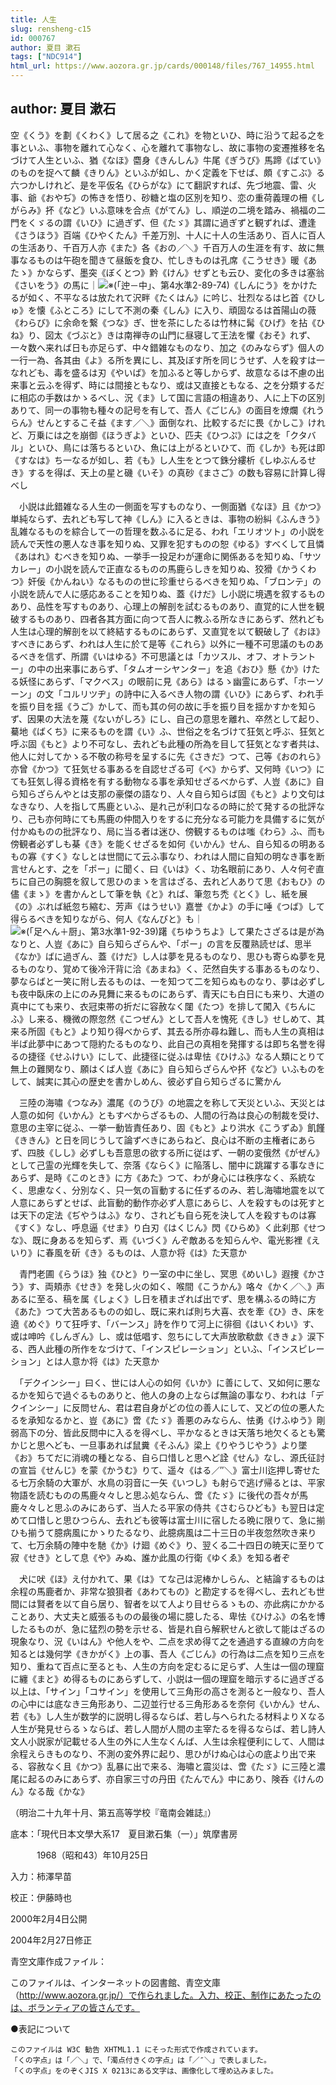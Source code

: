 ```yaml
---
title: 人生
slug: rensheng-c15
id: 000767
author: 夏目 漱石
tags: ["NDC914"]
html_url: https://www.aozora.gr.jp/cards/000148/files/767_14955.html
---
```


## author: 夏目 漱石

空《くう》を劃《くわく》して居る之《これ》を物といひ、時に沿うて起る之を事といふ、事物を離れて心なく、心を離れて事物なし、故に事物の変遷推移を名づけて人生といふ、猶《なほ》麕身《きんしん》牛尾《ぎうび》馬蹄《ばてい》のものを捉へて麟《きりん》といふが如し、かく定義を下せば、頗《すこぶ》る六つかしけれど、是を平仮名《ひらがな》にて翻訳すれば、先づ地震、雷、火事、爺《おやぢ》の怖きを悟り、砂糖と塩の区別を知り、恋の重荷義理の柵《しがらみ》抔《など》いふ意味を合点《がてん》し、順逆の二境を踏み、禍福の二門をくゞるの謂《いひ》に過ぎず、但《たゞ》其謂に過ぎずと観ずれば、遭逢《さうほう》百端《ひやくたん》千差万別、十人に十人の生活あり、百人に百人の生活あり、千百万人亦《また》各《おの／＼》千百万人の生涯を有す、故に無事なるものは午砲を聞きて昼飯を食ひ、忙しきものは孔席《こうせき》暖《あたゝ》かならず、墨突《ぼくとつ》黔《けん》せずとも云ひ、変化の多きは塞翁《さいをう》の馬に｜![※(「迚－中」、第4水準2-89-74)](https://www.aozora.gr.jp/cards/000148/files/../../../gaiji/2-89/2-89-74.png)《しんにう》をかけたるが如く、不平なるは放たれて沢畔《たくはん》に吟じ、壮烈なるは匕首《ひしゅ》を懐《ふところ》にして不測の秦《しん》に入り、頑固なるは首陽山の薇《わらび》に余命を繋《つな》ぎ、世を茶にしたるは竹林に髯《ひげ》を拈《ひね》り、図太《づぶと》きは南禅寺の山門に昼寝して王法を懼《おそ》れず、一々数へ来れば日も亦足らず、中々錯雑なものなり、加之《のみならず》個人の一行一為、各其由《よ》る所を異にし、其及ぼす所を同じうせず、人を殺すは一なれども、毒を盛るは刃《やいば》を加ふると等しからず、故意なるは不慮の出来事と云ふを得ず、時には間接ともなり、或は又直接ともなる、之を分類するだに相応の手数はかゝるべし、況《ま》して国に言語の相違あり、人に上下の区別ありて、同一の事物も種々の記号を有して、吾人《ごじん》の面目を燎爛《れうらん》せんとするこそ益《ます／＼》面倒なれ、比較するだに畏《かしこ》けれど、万乗には之を崩御《ほうぎよ》といひ、匹夫《ひつぷ》には之を「クタバル」といひ、鳥には落ちるといひ、魚には上がるといひて、而《しか》も死は即《すなは》ち一なるが如し、若《も》し人生をとつて銖分縷析《しゆぶんるせき》するを得ば、天上の星と磯《いそ》の真砂《まさご》の数も容易に計算し得べし

　小説は此錯雑なる人生の一側面を写すものなり、一側面猶《なほ》且《かつ》単純ならず、去れども写して神《しん》に入るときは、事物の紛糾《ふんきう》乱雑なるものを綜合して一の哲理を数ふるに足る、われ「エリオツト」の小説を読んで天性の悪人なき事を知りぬ、又罪を犯すものの恕《ゆる》すべくして且憐《あはれ》むべきを知りぬ、一挙手一投足わが運命に関係あるを知りぬ、「サツカレー」の小説を読んで正直なるものの馬鹿らしきを知りぬ、狡猾《かうくわつ》奸佞《かんねい》なるものの世に珍重せらるべきを知りぬ、「ブロンテ」の小説を読んで人に感応あることを知りぬ、蓋《けだ》し小説に境遇を叙するものあり、品性を写すものあり、心理上の解剖を試むるものあり、直覚的に人世を観破するものあり、四者各其方面に向つて吾人に教ふる所なきにあらず、然れども人生は心理的解剖を以て終結するものにあらず、又直覚を以て観破し了《おほ》すべきにあらず、われは人生に於て是等《これら》以外に一種不可思議のものあるべきを信ず、所謂《いはゆる》不可思議とは「カツスル、オフ、オトラントー」の中の出来事にあらず、「タムオーシヤンター」を追《おひ》懸《か》けたる妖怪にあらず、「マクベス」の眼前に見《あら》はるゝ幽霊にあらず、「ホーソーン」の文「コルリツヂ」の詩中に入るべき人物の謂《いひ》にあらず、われ手を振り目を揺《うご》かして、而も其の何の故に手を振り目を揺かすかを知らず、因果の大法を蔑《ないがしろ》にし、自己の意思を離れ、卒然として起り、驀地《ばくち》に来るものを謂《い》ふ、世俗之を名づけて狂気と呼ぶ、狂気と呼ぶ固《もと》より不可なし、去れども此種の所為を目して狂気となす者共は、他人に対してかゝる不敬の称号を呈するに先《さきだ》つて、己等《おのれら》亦曾《かつ》て狂気せる事あるを自認せざる可《べ》からず、又何時《いつ》にても狂気し得る資格を有する動物なる事を承知せざるべからず、人豈《あに》自ら知らざらんやとは支那の豪傑の語なり、人々自ら知らば固《もと》より文句はなきなり、人を指して馬鹿といふ、是れ己が利口なるの時に於て発するの批評なり、己も亦何時にても馬鹿の仲間入りをするに充分なる可能力を具備するに気が付かぬものの批評なり、局に当る者は迷ひ、傍観するものは嗤《わら》ふ、而も傍観者必ずしも棊《き》を能くせざるを如何《いかん》せん、自ら知るの明あるもの寡《すく》なしとは世間にて云ふ事なり、われは人間に自知の明なき事を断言せんとす、之を「ポー」に聞く、曰《いは》く、功名眼前にあり、人々何ぞ直ちに自己の胸臆を叙して思ひのまゝを言はざる、去れど人ありて思《おもひ》の儘《まゝ》を書かんとして筆を執《と》れば、筆忽ち禿《とく》し、紙を展《の》ぶれば紙忽ち縮む、芳声《はうせい》嘉誉《かよ》の手に唾《つば》して得らるべきを知りながら、何人《なんびと》も｜![※(「足へん＋厨」、第3水準1-92-39)](https://www.aozora.gr.jp/cards/000148/files/../../../gaiji/1-92/1-92-39.png)躇《ちゆうちよ》して果たさざるは是が為なりと、人豈《あに》自ら知らざらんや、「ポー」の言を反覆熟読せば、思半《なか》ばに過ぎん、蓋《けだ》し人は夢を見るものなり、思ひも寄らぬ夢を見るものなり、覚めて後冷汗背に洽《あまね》く、茫然自失する事あるものなり、夢ならばと一笑に附し去るものは、一を知つて二を知らぬものなり、夢は必ずしも夜中臥床の上にのみ見舞に来るものにあらず、青天にも白日にも来り、大道の真中にても来り、衣冠束帯の折だに容赦なく闥《たつ》を排して闖入《ちんにふ》し来る、機微の際忽然《こつぜん》として吾人を愧死《きし》せしめて、其来る所固《もと》より知り得べからず、其去る所亦尋ね難し、而も人生の真相は半ば此夢中にあつて隠約たるものなり、此自己の真相を発揮するは即ち名誉を得るの捷径《せふけい》にして、此捷径に従ふは卑怯《ひけふ》なる人類にとりて無上の難関なり、願はくば人豈《あに》自ら知らざらんや抔《など》いふものをして、誠実に其心の歴史を書かしめん、彼必ず自ら知らざるに驚かん

　三陸の海嘯《つなみ》濃尾《のうび》の地震之を称して天災といふ、天災とは人意の如何《いかん》ともすべからざるもの、人間の行為は良心の制裁を受け、意思の主宰に従ふ、一挙一動皆責任あり、固《もと》より洪水《こうずゐ》飢饉《ききん》と日を同じうして論ずべきにあらねど、良心は不断の主権者にあらず、四肢《しし》必ずしも吾意思の欲する所に従はず、一朝の変俄然《がぜん》として己霊の光輝を失して、奈落《ならく》に陥落し、闇中に跳躍する事なきにあらず、是時《このとき》に方《あた》つて、わが身心には秩序なく、系統なく、思慮なく、分別なく、只一気の盲動するに任ずるのみ、若し海嘯地震を以て人意にあらずとせば、此盲動的動作亦必ず人意にあらじ、人を殺すものは死すとは天下の定法《ぢやうはふ》なり、されども自ら死を決して人を殺すものは寡《すく》なし、呼息逼《せま》り白刃《はくじん》閃《ひらめ》く此刹那《せつな》、既に身あるを知らず、焉《いづく》んぞ敵あるを知らんや、電光影裡《えいり》に春風を斫《き》るものは、人意か将《は》た天意か

　青門老圃《らうほ》独《ひと》り一室の中に坐し、冥思《めいし》遐捜《かさう》す、両頬赤《せき》を発し火の如く、喉間《こうかん》咯々《かく／＼》声あるに至る、稿を属《しょく》し日を積まざれば出でず、思を構ふるの時に方《あた》つて大苦あるものの如し、既に来れば則ち大喜、衣を牽《ひ》き、床を遶《めぐ》りて狂呼す、「バーンス」詩を作りて河上に徘徊《はいくわい》す、或は呻吟《しんぎん》し、或は低唱す、忽ちにして大声放歌欷歔《ききょ》涙下る、西人此種の所作をなづけて、「インスピレーション」といふ、「インスピレーション」とは人意か将《は》た天意か

　「デクインシー」曰く、世には人心の如何《いか》に善にして、又如何に悪なるかを知らで過ぐるものありと、他人の身の上ならば無論の事なり、われは「デクインシー」に反問せん、君は君自身がどの位の善人にして、又どの位の悪人たるを承知なるかと、豈《あに》啻《たゞ》善悪のみならん、怯勇《けふゆう》剛弱高下の分、皆此反問中に入るを得べし、平かなるときは天落ち地欠くるとも驚かじと思へども、一旦事あれば鼠糞《そふん》梁上《りやうじやう》より墜《お》ちてだに消魂の種となる、自ら口惜しと思へど詮《せん》なし、源氏征討の宣旨《せんじ》を蒙《かうむ》りて、遥々《はる／″＼》富士川迄押し寄せたる七万余騎の大軍が、水鳥の羽音に一矢《いつし》も射らで逃げ帰るとは、平家物語を読むものの馬鹿々々しと思ふ処ならん、啻《たゞ》に後代の吾々が馬鹿々々しと思ふのみにあらず、当人たる平家の侍共《さむらひども》も翌日は定めて口惜しと思ひつらん、去れども彼等は富士川に宿したる晩に限りて、急に揃ひも揃うて臆病風にかゝりたるなり、此臆病風は二十三日の半夜忽然吹き来りて、七万余騎の陣中を馳《か》け廻《めぐ》り、翌くる二十四日の暁天に至りて寂《せき》として息《や》みぬ、誰か此風の行衛《ゆくゑ》を知る者ぞ

　犬に吠《ほ》え付かれて、果《は》てな己は泥棒かしらん、と結論するものは余程の馬鹿者か、非常な狼狽者《あわてもの》と勘定するを得べし、去れども世間には賢者を以て自ら居り、智者を以て人より目せらるゝもの、亦此病にかかることあり、大丈夫と威張るものの最後の場に臆したる、卑怯《ひけふ》の名を博したるものが、急に猛烈の勢を示せる、皆是れ自ら解釈せんと欲して能はざるの現象なり、況《いはん》や他人をや、二点を求め得て之を通過する直線の方向を知るとは幾何学《きかがく》上の事、吾人《ごじん》の行為は二点を知り三点を知り、重ねて百点に至るとも、人生の方向を定むるに足らず、人生は一個の理窟に纏《まと》め得るものにあらずして、小説は一個の理窟を暗示するに過ぎざる以上は、「サイン」「コサイン」を使用して三角形の高さを測ると一般なり、吾人の心中には底なき三角形あり、二辺並行せる三角形あるを奈何《いかん》せん、若《も》し人生が数学的に説明し得るならば、若し与へられたる材料よりＸなる人生が発見せらるゝならば、若し人間が人間の主宰たるを得るならば、若し詩人文人小説家が記載せる人生の外に人生なくんば、人生は余程便利にして、人間は余程えらきものなり、不測の変外界に起り、思ひがけぬ心は心の底より出で来る、容赦なく且《かつ》乱暴に出で来る、海嘯と震災は、啻《たゞ》に三陸と濃尾に起るのみにあらず、亦自家三寸の丹田《たんでん》中にあり、険呑《けんのん》なる哉《かな》

（明治二十九年十月、第五高等学校『竜南会雑誌』）













底本：「現代日本文學大系17　夏目漱石集（一）」筑摩書房


　　　1968（昭和43）年10月25日

入力：柿澤早苗

校正：伊藤時也

2000年2月4日公開

2004年2月27日修正

青空文庫作成ファイル：

このファイルは、インターネットの図書館、青空文庫（http://www.aozora.gr.jp/）で作られました。入力、校正、制作にあたったのは、ボランティアの皆さんです。











●表記について


	このファイルは W3C 勧告 XHTML1.1 にそった形式で作成されています。
	「くの字点」は「／＼」で、「濁点付きくの字点」は「／″＼」で表しました。
	「くの字点」をのぞくJIS X 0213にある文字は、画像化して埋め込みました。
